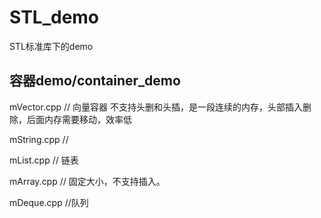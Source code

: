  # STL_demo
 STL标准库下的demo
 ## 容器demo/container_demo
 
 mVector.cpp	// 向量容器
 不支持头删和头插，是一段连续的内存，头部插入删除，后面内存需要移动，效率低
 
 
 mString.cpp	//
 
 mList.cpp		// 链表
 
 mArray.cpp		//
 固定大小，不支持插入。
 
 mDeque.cpp		//队列
 
 
 
 
 